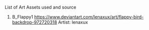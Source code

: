 List of Art Assets used and source

1. B_Flappy1 
https://www.deviantart.com/lenaxux/art/flappy-bird-backdrop-972720318
Artist: lenaxux
